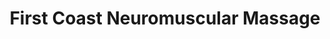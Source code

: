 ---
title: "First Coast Neuromuscular Massage"
url: /jacksonville/first-coast-neuromuscular-massage/
shop: massage
---